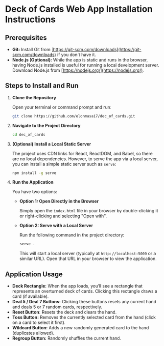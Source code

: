 
# Deck of Cards Web App Installation Instructions

## Prerequisites

- **Git:** Install Git from [https://git-scm.com/downloads](https://git-scm.com/downloads) if you don't have it.
- **Node.js (Optional):** While the app is static and runs in the browser, having Node.js installed is useful for running a local development server. Download Node.js from [https://nodejs.org/](https://nodejs.org/).

## Steps to Install and Run

1. **Clone the Repository**

   Open your terminal or command prompt and run:
   ```sh
   git clone https://github.com/elonmasai7/dec_of_cards.git
   ```

2. **Navigate to the Project Directory**
   ```sh
   cd dec_of_cards
   ```

3. **(Optional) Install a Local Static Server**

   The project uses CDN links for React, ReactDOM, and Babel, so there are no local dependencies. However, to serve the app via a local server, you can install a simple static server such as `serve`:
   ```sh
   npm install -g serve
   ```

4. **Run the Application**

   You have two options:

   - **Option 1: Open Directly in the Browser**

     Simply open the `index.html` file in your browser by double-clicking it or right-clicking and selecting "Open with".

   - **Option 2: Serve with a Local Server**

     Run the following command in the project directory:
     ```sh
     serve .
     ```
     This will start a local server (typically at `http://localhost:5000` or a similar URL). Open that URL in your browser to view the application.

## Application Usage

- **Deck Rectangle:** When the app loads, you’ll see a rectangle that represents an overturned deck of cards. Clicking this rectangle draws a card (if available).
- **Deal 5 / Deal 7 Buttons:** Clicking these buttons resets any current hand and deals 5 or 7 random cards, respectively.
- **Reset Button:** Resets the deck and clears the hand.
- **Toss Button:** Removes the currently selected card from the hand (click on a card to select it first).
- **Wildcard Button:** Adds a new randomly generated card to the hand (duplicates allowed).
- **Regroup Button:** Randomly shuffles the current hand.
